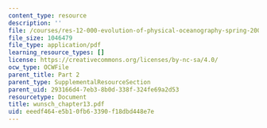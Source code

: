 ```yaml
---
content_type: resource
description: ''
file: /courses/res-12-000-evolution-of-physical-oceanography-spring-2007/eeedf464e5b10fb63390f18dbd448e7e_wunsch_chapter13.pdf
file_size: 1046479
file_type: application/pdf
learning_resource_types: []
license: https://creativecommons.org/licenses/by-nc-sa/4.0/
ocw_type: OCWFile
parent_title: Part 2
parent_type: SupplementalResourceSection
parent_uid: 293166d4-7eb3-8b0d-338f-324fe69a2d53
resourcetype: Document
title: wunsch_chapter13.pdf
uid: eeedf464-e5b1-0fb6-3390-f18dbd448e7e
---
```

